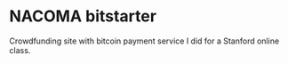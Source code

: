 NACOMA bitstarter
==========

Crowdfunding site with bitcoin payment service I did for a Stanford online class. 
